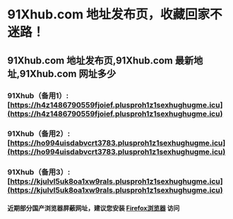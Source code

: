 # 91Xhub.com 地址发布页，收藏回家不迷路！

## 91Xhub.com 地址发布页,91Xhub.com 最新地址,91Xhub.com 网址多少

### 91Xhub（备用1）:[https://h4z1486790559fjoief.plusproh1z1sexhughugme.icu](https://h4z1486790559fjoief.plusproh1z1sexhughugme.icu)

### 91Xhub（备用2）:[https://ho994uisdabvcrt3783.plusproh1z1sexhughugme.icu](https://ho994uisdabvcrt3783.plusproh1z1sexhughugme.icu)

### 91Xhub（备用3）:[https://kjulvl5uk8oa1xw9rals.plusproh1z1sexhughugme.icu](https://kjulvl5uk8oa1xw9rals.plusproh1z1sexhughugme.icu)

#### 近期部分国产浏览器屏蔽网址，建议您安装 [Firefox浏览器](https://www.mozilla.org/zh-CN/firefox/browsers/) 访问
